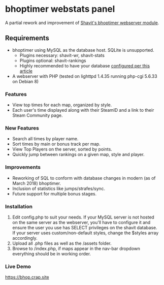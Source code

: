 # bhoptimer webstats panel

A partial rework and improvement of [Shavit's bhoptimer webserver module](https://github.com/shavitush/bhoptimer).

## Requirements

* bhoptimer using MySQL as the database host. SQLite is unsupported.
  * Plugins necessary: shavit-wr, shavit-stats
  * Plugins optional: shavit-rankings
  * Highly recommended to have your database [configured per this article](https://github.com/shavitush/bhoptimer/wiki/4.2.-Extra:-Updating-(Database))
* A webserver with PHP (tested on lighttpd 1.4.35 running php-cgi 5.6.33 on Debian 8)

### Features

* View top times for each map, organized by style.
* Each user's time displayed along with their SteamID and a link to 
their Steam Community page.

### New Features

* Search all times by player name.
* Sort times by main or bonus track per map.
* View Top Players on the server, sorted by points.
* Quickly jump between rankings on a given map, style and player.

### Improvements

* Reworking of SQL to conform with database changes in modern (as of March 2018) bhoptimer.
* Inclusion of statistics like jumps/strafes/sync.
* Future support for multiple bonus stages.

### Installation

1. Edit config.php to suit your needs. If your MySQL server is not 
hosted on the same server as the webserver, you'll have to configure it 
and ensure the user you use has SELECT privileges on the shavit 
database. If your server uses custom/non-default styles, change the 
$styles array accordingly. 
2. Upload all .php files as well as the /assets folder.
3. Browse to /index.php, if maps appear in the nav-bar dropdown everything should be in working order.

### Live Demo

https://bhop.crap.site

